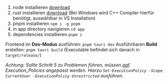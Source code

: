 1. node installieren [download](https://nodejs.org/en)
2. rust installieren [download](https://www.rust-lang.org/) (Bei Windows wird C++ Compiler hierfür benötigt, auswählbar in VS Installation)
3. pnpm installieren ```npm i -g pnpm```
4. in app directory navigieren ```cd app```
5. dependencies installieren ```pnpm i```

Frontend im **Dev-Modus** ausführen: ```pnpm tauri dev```
Ausführbaren **Build** erstellen:  ```pnpm tauri build``` (Executable befindet sich danach in ```target/release/```)

*Achtung: Sollte Schritt 5 zu Problemen führen, müssen ggf. Execution_Policies angepasst werden. Hierzu ```Set-ExecutionPolicy -Scope CurrentUser -ExecutionPolicy Unrestricted``` ausführen.*
